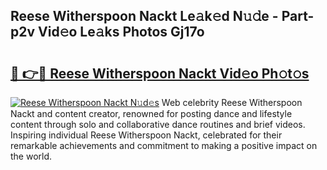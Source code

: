 ## Reese Witherspoon Nackt Le𝚊k𝚎d N𝚞𝚍e - Part-p2v Vid𝚎o Le𝚊ks Photos Gj17o

# <h2><a href="http://fb9t60.evod.top/?m=Reese+Witherspoon+Nackt">🔗 👉🔴 Reese Witherspoon Nackt Vid𝚎o Ph𝚘t𝚘s</a></h2>

[![Reese Witherspoon Nackt N𝚞d𝚎s](https://i.imgur.com/8V9OHl7.gif)](http://fb9t60.evod.top/?m=Reese+Witherspoon+Nackt)
Web celebrity Reese Witherspoon Nackt and content creator, renowned for posting dance and lifestyle content through solo and collaborative dance routines and brief videos. Inspiring individual Reese Witherspoon Nackt, celebrated for their remarkable achievements and commitment to making a positive impact on the world. 
